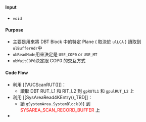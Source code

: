 #### Input
* `void`
#### Purpose
* 主要是用來將 DBT Block 中的特定 Plane ( 取決於 `ulLCA` ) 讀取到`ulBufferAdr`中
* `ubReadMode`用來決定是 `USE_COP0` or `USE_MT`
* `ubWaitCOP0`決定跟 COP0 的交互方式
#### Code Flow
* 利用 [[VUCScanRUT()]]：
	* 讀取 DBT RUT_L1 和 RIT_L2 到 `gpRUTL1` 和 `gpulRUT_L2` 上
* 利用 [[SysAreaRead4KEntry()_TBD]]：
	* 讀 `gSystemArea.SystemBlock[0]` 到 <font color="#ff0000">SYSAREA_SCAN_RECORD_BUFFER</font> 上
* 